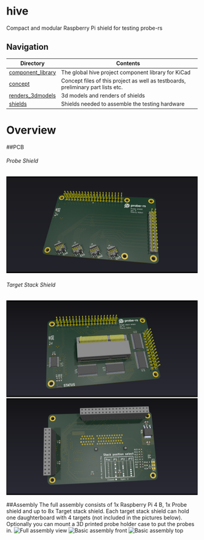 # hive
Compact and modular Raspberry Pi shield for testing probe-rs

## Navigation
| Directory | Contents |
| --- | --- |
| [component_library](./component_library/) | The global hive project component library for KiCad |
| [concept](./concept/) | Concept files of this project as well as testboards, preliminary part lists etc. |
| [renders_3dmodels](./renders_3dmodels/) | 3d models and renders of shields |
| [shields](./shields/) | Shields needed to assemble the testing hardware |

# Overview

##PCB

###### Probe Shield
![Probe shield front view](./renders_3dmodels/probe_shield_render_raytraced.png)
###### Target Stack Shield
![Target stack shield front view](./renders_3dmodels/target_stack_shield_render_front_raytraced.png)
![Target stack shield back view](./renders_3dmodels/target_stack_shield_render_back_raytraced.png)

##Assembly
The full assembly consists of 1x Raspberry Pi 4 B, 1x Probe shield and up to 8x Target stack shield. Each target stack shield can hold one daughterboard with 4 targets (not included in the pictures below). Optionally you can mount a 3D printed probe holder case to put the probes in.
![Full assembly view](./renders_3dmodels/Assembly/assembly_full.bmp)
![Basic assembly front](./renders_3dmodels/Assembly/assembly_basic_front.bmp)
![Basic assembly top](./renders_3dmodels/Assembly/assembly_basic_top.bmp)